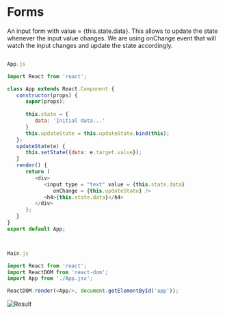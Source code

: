 # Forms

An input form with value = {this.state.data}. This allows to update the state whenever the input value changes. We are using onChange event that will watch the input changes and update the state accordingly.


```javascript

App.js

import React from 'react';

class App extends React.Component {
   constructor(props) {
      super(props);
      
      this.state = {
         data: 'Initial data...'
      }
      this.updateState = this.updateState.bind(this);
   };
   updateState(e) {
      this.setState({data: e.target.value});
   }
   render() {
      return (
         <div>
            <input type = "text" value = {this.state.data} 
               onChange = {this.updateState} />
            <h4>{this.state.data}</h4>
         </div>
      );
   }
}
export default App;
```

```javascript


Main.js

import React from 'react';
import ReactDOM from 'react-dom';
import App from './App.jsx';

ReactDOM.render(<App/>, document.getElementById('app'));

```

![Result](https://www.tutorialspoint.com/reactjs/images/react-forms-simple.jpg)

